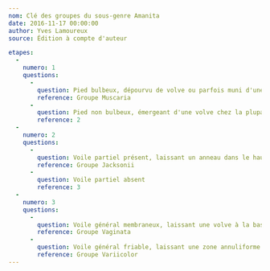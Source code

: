 ```yaml
---
nom: Clé des groupes du sous-genre Amanita
date: 2016-11-17 00:00:00
author: Yves Lamoureux
source: Édition à compte d'auteur

etapes:
  -
    numero: 1
    questions:
      -
        question: Pied bulbeux, dépourvu de volve ou parfois muni d'une volve presque complètement soudée
        reference: Groupe Muscaria
      -
        question: Pied non bulbeux, émergeant d'une volve chez la plupart des espèces
        reference: 2
  -
    numero: 2
    questions:
      -
        question: Voile partiel présent, laissant un anneau dans le haut du pied
        reference: Groupe Jacksonii
      -
        question: Voile partiel absent
        reference: 3
  -
    numero: 3
    questions:
      -
        question: Voile général membraneux, laissant une volve à la base du pied (voir aussi le groupe Pseudovolvata)
        reference: Groupe Vaginata
      -
        question: Voile général friable, laissant une zone annuliforme (restes du voile général) près de la base du pied et parfois quelques flocons grisâtres ou orangés sur le chapeau
        reference: Groupe Variicolor
---
```

